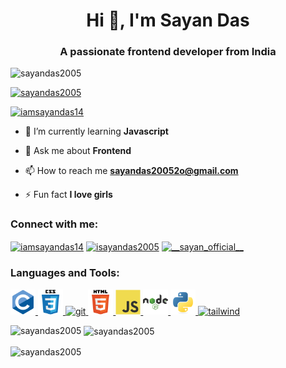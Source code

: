 <h1 align="center">Hi 👋, I'm Sayan Das</h1>
<h3 align="center">A passionate frontend developer from India</h3>

<p align="left"> <img src="https://komarev.com/ghpvc/?username=sayandas2005&label=Profile%20views&color=0e75b6&style=flat" alt="sayandas2005" /> </p>

<p align="left"> <a href="https://github.com/ryo-ma/github-profile-trophy"><img src="https://github-profile-trophy.vercel.app/?username=sayandas2005" alt="sayandas2005" /></a> </p>

<p align="left"> <a href="https://twitter.com/iamsayandas14" target="blank"><img src="https://img.shields.io/twitter/follow/iamsayandas14?logo=twitter&style=for-the-badge" alt="iamsayandas14" /></a> </p>

- 🌱 I’m currently learning **Javascript**

- 💬 Ask me about **Frontend**

- 📫 How to reach me **sayandas20052o@gmail.com**

- ⚡ Fun fact **I love girls**

<h3 align="left">Connect with me:</h3>
<p align="left">
<a href="https://twitter.com/iamsayandas14" target="blank"><img align="center" src="https://raw.githubusercontent.com/rahuldkjain/github-profile-readme-generator/master/src/images/icons/Social/twitter.svg" alt="iamsayandas14" height="30" width="40" /></a>
<a href="https://linkedin.com/in/isayandas2005" target="blank"><img align="center" src="https://raw.githubusercontent.com/rahuldkjain/github-profile-readme-generator/master/src/images/icons/Social/linked-in-alt.svg" alt="isayandas2005" height="30" width="40" /></a>
<a href="https://instagram.com/__sayan_official__" target="blank"><img align="center" src="https://raw.githubusercontent.com/rahuldkjain/github-profile-readme-generator/master/src/images/icons/Social/instagram.svg" alt="__sayan_official__" height="30" width="40" /></a>
</p>

<h3 align="left">Languages and Tools:</h3>
<p align="left"> <a href="https://www.cprogramming.com/" target="_blank" rel="noreferrer"> <img src="https://raw.githubusercontent.com/devicons/devicon/master/icons/c/c-original.svg" alt="c" width="40" height="40"/> </a> <a href="https://www.w3schools.com/css/" target="_blank" rel="noreferrer"> <img src="https://raw.githubusercontent.com/devicons/devicon/master/icons/css3/css3-original-wordmark.svg" alt="css3" width="40" height="40"/> </a> <a href="https://git-scm.com/" target="_blank" rel="noreferrer"> <img src="https://www.vectorlogo.zone/logos/git-scm/git-scm-icon.svg" alt="git" width="40" height="40"/> </a> <a href="https://www.w3.org/html/" target="_blank" rel="noreferrer"> <img src="https://raw.githubusercontent.com/devicons/devicon/master/icons/html5/html5-original-wordmark.svg" alt="html5" width="40" height="40"/> </a> <a href="https://developer.mozilla.org/en-US/docs/Web/JavaScript" target="_blank" rel="noreferrer"> <img src="https://raw.githubusercontent.com/devicons/devicon/master/icons/javascript/javascript-original.svg" alt="javascript" width="40" height="40"/> </a> <a href="https://nodejs.org" target="_blank" rel="noreferrer"> <img src="https://raw.githubusercontent.com/devicons/devicon/master/icons/nodejs/nodejs-original-wordmark.svg" alt="nodejs" width="40" height="40"/> </a> <a href="https://www.python.org" target="_blank" rel="noreferrer"> <img src="https://raw.githubusercontent.com/devicons/devicon/master/icons/python/python-original.svg" alt="python" width="40" height="40"/> </a> <a href="https://tailwindcss.com/" target="_blank" rel="noreferrer"> <img src="https://www.vectorlogo.zone/logos/tailwindcss/tailwindcss-icon.svg" alt="tailwind" width="40" height="40"/> </a> </p>

<p><img align="left" src="https://github-readme-stats.vercel.app/api/top-langs?username=sayandas2005&show_icons=true&locale=en&layout=compact" alt="sayandas2005" /></p>

<p>&nbsp;<img align="center" src="https://github-readme-stats.vercel.app/api?username=sayandas2005&show_icons=true&locale=en" alt="sayandas2005" /></p>

<p><img align="center" src="https://github-readme-streak-stats.herokuapp.com/?user=sayandas2005&" alt="sayandas2005" /></p>
